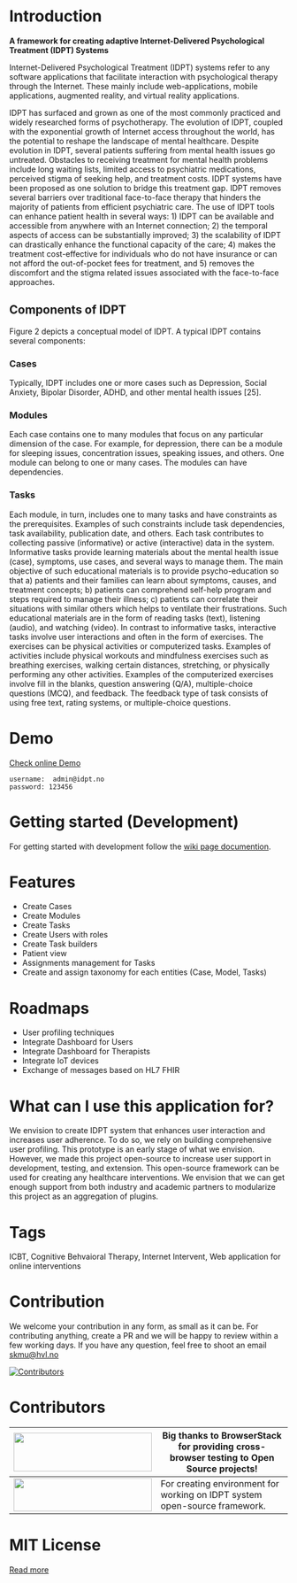 # Introduction

**A framework for creating adaptive Internet-Delivered Psychological Treatment (IDPT) Systems**

Internet-Delivered Psychological Treatment (IDPT) systems refer to any software applications that facilitate interaction with psychological therapy through the Internet. These mainly include web-applications, mobile applications, augmented reality, and virtual reality applications.

IDPT has surfaced and grown as one of the most commonly practiced and widely researched forms of psychotherapy. The evolution of IDPT, coupled with the exponential growth of Internet access throughout the world, has the potential to reshape the landscape of mental healthcare. Despite evolution in IDPT, several patients suffering from mental health issues go untreated. Obstacles to receiving treatment for mental health problems include long waiting lists, limited access to psychiatric medications, perceived stigma of seeking help, and treatment costs. IDPT systems have been proposed as one solution to bridge this treatment gap. IDPT removes several barriers over traditional face-to-face therapy that hinders the majority of patients from efficient psychiatric care. The use of IDPT tools can enhance patient health in several ways: 1) IDPT can be available and accessible from anywhere with an Internet connection; 2) the temporal aspects of access can be substantially improved; 3) the scalability of IDPT can drastically enhance the functional capacity of the care; 4) makes the treatment cost-effective for individuals who do not have insurance or can not afford the out-of-pocket fees for treatment, and 5) removes the discomfort and the stigma related issues associated with the face-to-face approaches.

## Components of IDPT

Figure 2 depicts a conceptual model of IDPT. A typical IDPT contains several components:

### Cases

Typically, IDPT includes one or more cases such as Depression, Social Anxiety, Bipolar Disorder, ADHD, and other mental health issues [25].

### Modules

Each case contains one to many modules that focus on any particular dimension of the case. For example, for depression, there can be a module for sleeping issues, concentration issues, speaking issues, and others. One module can belong to one or many cases. The modules can have dependencies.

### Tasks

Each module, in turn, includes one to many tasks and have constraints as the prerequisites. Examples of such constraints include task dependencies, task availability, publication date, and others. Each task contributes to collecting passive (informative) or active (interactive) data in the system. Informative tasks provide learning materials about the mental health issue (case), symptoms, use cases, and several ways to manage them. The main objective of such educational materials is to provide psycho-education so that a) patients and their families can learn about symptoms, causes, and treatment concepts; b) patients can comprehend self-help program and steps required to manage their illness; c) patients can correlate their situations with similar others which helps to ventilate their frustrations. Such educational materials are in the form of reading tasks (text), listening (audio), and watching (video). In contrast to informative tasks, interactive tasks involve user interactions and often in the form of exercises. The exercises can be physical activities or computerized tasks. Examples of activities include physical workouts and mindfulness exercises such as breathing exercises, walking certain distances, stretching, or physically performing any other activities. Examples of the computerized exercises involve fill in the blanks, question answering (Q/A), multiple-choice questions (MCQ), and feedback. The feedback type of task consists of using free text, rating systems, or multiple-choice questions.

# Demo

[Check online Demo](https://idpt.herokuapp.com/)

```
username:  admin@idpt.no
password: 123456
```

# Getting started (Development)

For getting started with development follow the [wiki page documention](https://github.com/sureshHARDIYA/idpt/wiki).

# Features

- Create Cases
- Create Modules
- Create Tasks
- Create Users with roles
- Create Task builders
- Patient view
- Assignments management for Tasks
- Create and assign taxonomy for each entities (Case, Model, Tasks)

# Roadmaps

- User profiling techniques
- Integrate Dashboard for Users
- Integrate Dashboard for Therapists
- Integrate IoT devices
- Exchange of messages based on HL7 FHIR

# What can I use this application for?

We envision to create IDPT system that enhances user interaction and increases user adherence. To do so, we rely on building comprehensive user profiling. This prototype is an early stage of what we envision. However, we made this project open-source to increase user support in development, testing, and extension. This open-source framework can be used for creating any healthcare interventions. We envision that we can get enough support from both industry and academic partners to modularize this project as an aggregation of plugins.

# Tags

ICBT, Cognitive Behvaioral Therapy, Internet Intervent, Web application for online interventions

# Contribution

We welcome your contribution in any form, as small as it can be. For contributing anything, create a PR and we will be happy to review within a few working days. If you have any question, feel free to shoot an email [skmu@hvl.no](skmu@hvl.no)

[![Contributors](https://contributors-img.firebaseapp.com/image?repo=sureshHARDIYA/idpt)](https://github.com/sureshHARDIYA/idpt/graphs/contributors)

# Contributors

| <img src="https://cdn.rawgit.com/sureshHARDIYA/portfolio/e2f31a2a/assets/vendor/browserstack.svg" width="250" height="70"/> | Big thanks to BrowserStack for providing cross-browser testing to Open Source projects! |
| --------------------------------------------------------------------------------------------------------------------------- | --------------------------------------------------------------------------------------- |
| <img src="https://intromat.no/wp-content/uploads/2016/08/logo-x1.png" width="250" height="60" />                            | For creating environment for working on IDPT system open-source framework.              |

# MIT License

[Read more](/LICENSE)
